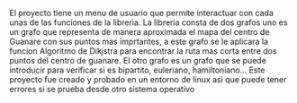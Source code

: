 El proyecto tiene un menu de usuario que permite interactuar con cada unas de las funciones de la libreria. La libreria consta de dos grafos uno es un grafo que representa de manera aproximada el mapa del centro de Guanare con sus puntos mas imprtantes, a este grafo se le aplicara la funcion Algoritmo de Dikjstra para encontrar la ruta mas corta entre dos puntos del centro de guanare. El otro grafo es un grafo que se puede introducir para verificar si es bipartito, euleriano, hamiltoniano... Este proyecto fue creado y probado en un entorno de linux asi que puede tener errores si se prueba desde otro sistema operativo
